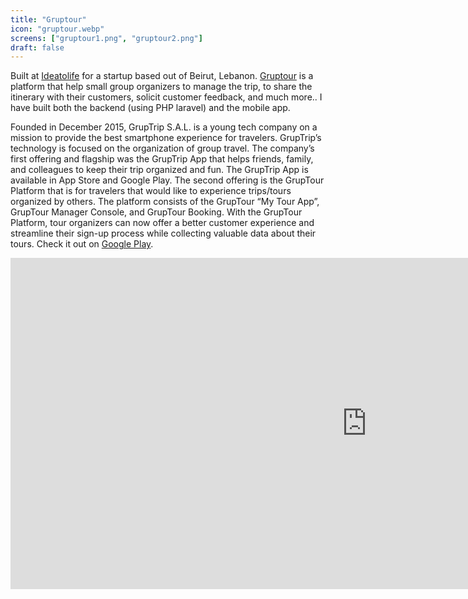 ```yaml
---
title: "Gruptour"
icon: "gruptour.webp"
screens: ["gruptour1.png", "gruptour2.png"]
draft: false
---
```

Built at [Ideatolife](https://ideatolife.me) for a startup based out of Beirut, Lebanon. [Gruptour](http://gruptour.com/) is a platform that help small group organizers to manage the trip, to share the itinerary with their customers, solicit customer feedback, and much more.. I have built both the backend (using PHP laravel) and the mobile app.

Founded in December 2015, GrupTrip S.A.L. is a young tech company on a mission to provide the best smartphone experience for travelers. GrupTrip’s technology is focused on the organization of group travel. The company’s first offering and flagship was the GrupTrip App that helps friends, family, and colleagues to keep their trip organized and fun. The GrupTrip App is available in App Store and Google Play. The second offering is the GrupTour Platform that is for travelers that would like to experience trips/tours organized by others. The platform consists of the GrupTour “My Tour App”, GrupTour Manager Console, and GrupTour Booking. With the GrupTour Platform, tour organizers can now offer a better customer experience and streamline their sign-up process while collecting valuable data about their tours.
Check it out on [Google Play](https://play.google.com/store/apps/details?id=com.ideatolife.gruptours).

<iframe width="1140" height="530" src="https://www.youtube.com/embed/uyV45pPPz20" frameborder="0" allow="autoplay; encrypted-media" allowfullscreen></iframe>
</br>
